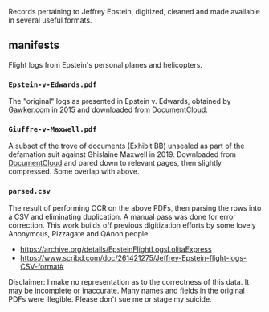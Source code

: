 Records pertaining to Jeffrey Epstein, digitized, cleaned and made available in several useful formats.

## manifests
Flight logs from Epstein's personal planes and helicopters.

### `Epstein-v-Edwards.pdf`
The "original" logs as presented in Epstein v. Edwards, obtained by [Gawker.com](https://gawker.com/flight-logs-put-clinton-dershowitz-on-pedophile-billio-1681039971) in 2015 and downloaded from [DocumentCloud](https://www.documentcloud.org/documents/1507315-epstein-flight-manifests.html).

### `Giuffre-v-Maxwell.pdf`
A subset of the trove of documents (Exhibit BB) unsealed as part of the defamation suit against Ghislaine Maxwell in 2019. Downloaded from [DocumentCloud](https://www.documentcloud.org/documents/6250471-Epstein-Docs.html) and pared down to relevant pages, then slightly compressed. Some overlap with above.

### `parsed.csv`
The result of performing OCR on the above PDFs, then parsing the rows into a CSV and eliminating duplication. A manual pass was done for error correction. This work builds off previous digitization efforts by some lovely Anonymous, Pizzagate and QAnon people.
  - https://archive.org/details/EpsteinFlightLogsLolitaExpress
  - https://www.scribd.com/doc/261421275/Jeffrey-Epstein-flight-logs-CSV-format#

Disclaimer: I make no representation as to the correctness of this data. It may be incomplete or inaccurate. Many names and fields in the original PDFs were illegible. Please don't sue me or stage my suicide.
